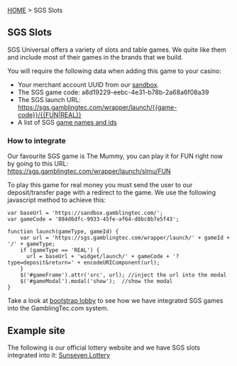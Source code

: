 [HOME](README.md) > SGS Slots

## SGS Slots
SGS Universal offers a variety of slots and table games. We quite like them and include most of their games in the brands that we build.

You will require the following data when adding this game to your casino:

* Your merchant account UUID from our [sandbox](https://sandbox.gamblingtec.com).
* The SGS game code: a8d19229-eebc-4e31-b78b-2a68a6f08a39
* The SGS launch URL: https://sgs.gamblingtec.com/wrapper/launch/{{game-code}}/{{FUN|REAL}}
* A list of SGS [game names and ids](sgs/game-list.php)

### How to integrate
Our favourite SGS game is The Mummy, you can play it for FUN right now by going to this URL:  https://sgs.gamblingtec.com/wrapper/launch/slmu/FUN

To play this game for real money you must send the user to our deposit/transfer page with a redirect to the game. We use the following
javascript method to achieve this:

    var baseUrl = 'https://sandbox.gamblingtec.com/';
    var gameCode = '884d6dfc-9933-45fe-af64-d8bc8b7e5f43';

    function launch(gameType, gameId) {
        var url = 'https://sgs.gamblingtec.com/wrapper/launch/' + gameId + '/' + gameType;
        if (gameType == 'REAL') {
          url = baseUrl + 'widget/launch/' + gameCode + '?type=deposit&return=' + encodeURIComponent(url);
        }
        $('#gameFrame').attr('src', url); //inject the url into the modal
        $('#gameModal').modal('show');  //show the modal
    }

Take a look at [bootstrap lobby](https://github.com/sunsevennv/gamblingtec-code-samples/tree/master/lobby-bootstrap) to see how we have integrated SGS games
into the GamblingTec.com system.

## Example site
The following is our official lottery website and we have SGS slots integrated into it: [Sunseven Lottery](https://www.sun7lottery.com/slots)
